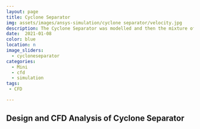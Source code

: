 ```yaml
---
layout: page
title: Cyclone Separator
img: assets/images/ansys-simulation/cyclone separator/velocity.jpg
description: The Cyclone Separator was modelled and then the mixture of fluid and particles was simulated using ANSYS Fluent to observe the flow behavior in the designed model.
date:  2021-01-08
color: blue
location: n
image_sliders:
  - cycloneseparator
categories:
  - Mini
  - cfd 
  - simulation
tags:
 - CFD

---
```


## Design and CFD Analysis of Cyclone Separator



